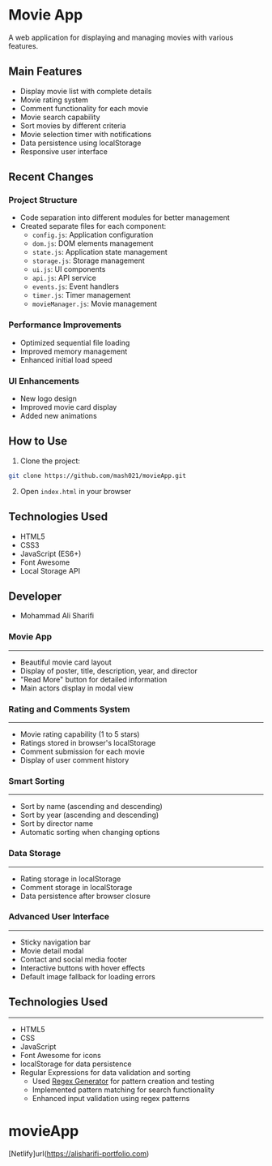 # Movie App

A web application for displaying and managing movies with various features.

## Main Features

- Display movie list with complete details
- Movie rating system
- Comment functionality for each movie
- Movie search capability
- Sort movies by different criteria
- Movie selection timer with notifications
- Data persistence using localStorage
- Responsive user interface

## Recent Changes

### Project Structure

- Code separation into different modules for better management
- Created separate files for each component:
  - `config.js`: Application configuration
  - `dom.js`: DOM elements management
  - `state.js`: Application state management
  - `storage.js`: Storage management
  - `ui.js`: UI components
  - `api.js`: API service
  - `events.js`: Event handlers
  - `timer.js`: Timer management
  - `movieManager.js`: Movie management

### Performance Improvements

- Optimized sequential file loading
- Improved memory management
- Enhanced initial load speed

### UI Enhancements

- New logo design
- Improved movie card display
- Added new animations

## How to Use

1. Clone the project:

```bash
git clone https://github.com/mash021/movieApp.git
```

2. Open `index.html` in your browser

## Technologies Used

- HTML5
- CSS3
- JavaScript (ES6+)
- Font Awesome
- Local Storage API

## Developer

- Mohammad Ali Sharifi

### Movie App

---

- Beautiful movie card layout
- Display of poster, title, description, year, and director
- "Read More" button for detailed information
- Main actors display in modal view

### Rating and Comments System

---

- Movie rating capability (1 to 5 stars)
- Ratings stored in browser's localStorage
- Comment submission for each movie
- Display of user comment history

### Smart Sorting

---

- Sort by name (ascending and descending)
- Sort by year (ascending and descending)
- Sort by director name
- Automatic sorting when changing options

### Data Storage

---

- Rating storage in localStorage
- Comment storage in localStorage
- Data persistence after browser closure

### Advanced User Interface

---

- Sticky navigation bar
- Movie detail modal
- Contact and social media footer
- Interactive buttons with hover effects
- Default image fallback for loading errors

## Technologies Used

---

- HTML5
- CSS
- JavaScript
- Font Awesome for icons
- localStorage for data persistence
- Regular Expressions for data validation and sorting
  - Used [Regex Generator](https://regex-generator.olafneumann.org/) for pattern creation and testing
  - Implemented pattern matching for search functionality
  - Enhanced input validation using regex patterns
# movieApp
[Netlify]url(https://alisharifi-portfolio.com)

